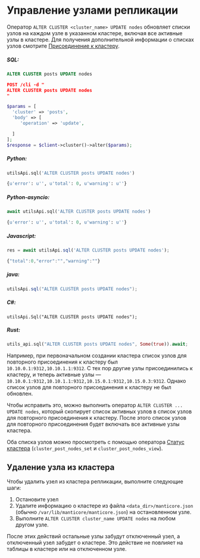 # Управление узлами репликации

<!-- example managing replication nodes 1 -->
Оператор `ALTER CLUSTER <cluster_name> UPDATE nodes` обновляет списки узлов на каждом узле в указанном кластере, включая все активные узлы в кластере. Для получения дополнительной информации о списках узлов смотрите [Присоединение к кластеру](../../Creating_a_cluster/Setting_up_replication/Joining_a_replication_cluster.md).


<!-- intro -->
##### SQL:

<!-- request SQL -->

```sql
ALTER CLUSTER posts UPDATE nodes
```

<!-- request JSON -->

```json
POST /cli -d "
ALTER CLUSTER posts UPDATE nodes
"
```

<!-- request PHP -->

```php
$params = [
  'cluster' => 'posts',
  'body' => [
     'operation' => 'update',

  ]
];
$response = $client->cluster()->alter($params);
```
<!-- intro -->
##### Python:

<!-- request Python -->

```python
utilsApi.sql('ALTER CLUSTER posts UPDATE nodes')
```

<!-- response Python -->
```python
{u'error': u'', u'total': 0, u'warning': u''}
```

<!-- intro -->
##### Python-asyncio:

<!-- request Python-asyncio -->

```python
await utilsApi.sql('ALTER CLUSTER posts UPDATE nodes')
```

<!-- response Python-asyncio -->
```python
{u'error': u'', u'total': 0, u'warning': u''}
```

<!-- intro -->
##### Javascript:

<!-- request javascript -->

```javascript
res = await utilsApi.sql('ALTER CLUSTER posts UPDATE nodes');
```

<!-- response javascript -->
```javascript
{"total":0,"error":"","warning":""}
```

<!-- intro -->
##### java:

<!-- request Java -->

```java
utilsApi.sql("ALTER CLUSTER posts UPDATE nodes");
```

<!-- intro -->
##### C#:

<!-- request C# -->

```clike
utilsApi.Sql("ALTER CLUSTER posts UPDATE nodes");
```

<!-- intro -->
##### Rust:

<!-- request Rust -->

```rust
utils_api.sql("ALTER CLUSTER posts UPDATE nodes", Some(true)).await;
```

<!-- end -->


Например, при первоначальном создании кластера список узлов для повторного присоединения к кластеру был `10.10.0.1:9312,10.10.1.1:9312`. С тех пор другие узлы присоединились к кластеру, и теперь активные узлы — `10.10.0.1:9312,10.10.1.1:9312,10.15.0.1:9312,10.15.0.3:9312`. Однако список узлов для повторного присоединения к кластеру не был обновлен.

Чтобы исправить это, можно выполнить оператор `ALTER CLUSTER ... UPDATE nodes`, который скопирует список активных узлов в список узлов для повторного присоединения к кластеру. После этого список узлов для повторного присоединения будет включать все активные узлы кластера.

Оба списка узлов можно просмотреть с помощью оператора [Статус кластера](../../Creating_a_cluster/Setting_up_replication/Replication_cluster_status.md) (`cluster_post_nodes_set` и `cluster_post_nodes_view`).

## Удаление узла из кластера

Чтобы удалить узел из кластера репликации, выполните следующие шаги:
1. Остановите узел
2. Удалите информацию о кластере из файла `<data_dir>/manticore.json` (обычно `/var/lib/manticore/manticore.json`) на остановленном узле.
3. Выполните `ALTER CLUSTER cluster_name UPDATE nodes` на любом другом узле.

После этих действий остальные узлы забудут отключенный узел, а отключенный узел забудет о кластере. Это действие не повлияет на таблицы в кластере или на отключенном узле.
<!-- proofread -->

